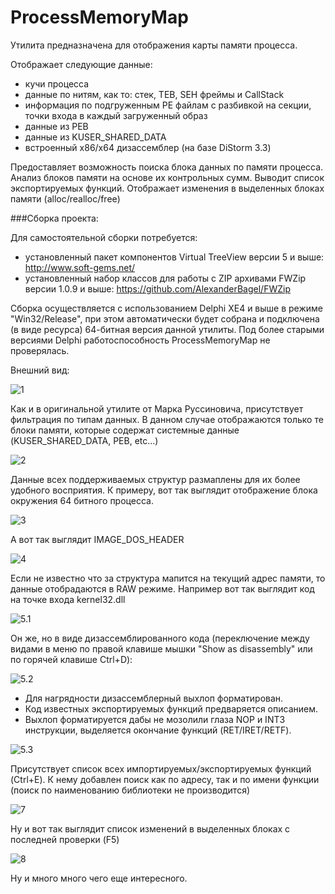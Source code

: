 ProcessMemoryMap
================

Утилита предназначена для отображения карты памяти процесса.

Отображает следующие данные:

* кучи процесса
* данные по нитям, как то: стек, TEB, SEH фреймы и CallStack
* информация по подгруженным PE файлам с разбивкой на секции, точки входа в каждый загруженный образ
* данные из PEB
* данные из KUSER_SHARED_DATA
* встроенный x86/x64 дизассемблер (на базе DiStorm 3.3)

Предоставляет возможность поиска блока данных по памяти процесса.
Анализ блоков памяти на основе их контрольных сумм.
Выводит список экспортируемых функций.
Отображает изменения в выделенных блоках памяти (alloc/realloc/free)

###Сборка проекта:

Для самостоятельной сборки потребуется:

* установленный пакет компонентов Virtual TreeView версии 5 и выше: http://www.soft-gems.net/ 
* установленный набор классов для работы с ZIP архивами FWZip версии 1.0.9 и выше: https://github.com/AlexanderBagel/FWZip

Сборка осуществляется с использованием Delphi XE4 и выше в режиме "Win32/Release", при этом автоматически будет собрана и подключена (в виде ресурса) 64-битная версия данной утилиты.
Под более старыми версиями Delphi работоспособность ProcessMemoryMap не проверялась.

Внешний вид:

![1](https://github.com/AlexanderBagel/ProcessMemoryMap/blob/master/img/1.png?raw=true "Внешний вид")

Как и в оригинальной утилите от Марка Руссиновича, присутствует фильтрация по типам данных.
В данном случае отображаются только те блоки памяти, которые содержат системные данные (KUSER_SHARED_DATA, PEB, etc...)

![2](https://github.com/AlexanderBagel/ProcessMemoryMap/blob/master/img/2.png?raw=true "Фильтрация")

Данные всех поддерживаемых структур размаплены для их более удобного восприятия.
К примеру, вот так выглядит отображение блока окружения 64 битного процесса.

![3](https://github.com/AlexanderBagel/ProcessMemoryMap/blob/master/img/3.png?raw=true "PEB")

А вот так выглядит IMAGE_DOS_HEADER

![4](https://github.com/AlexanderBagel/ProcessMemoryMap/blob/master/img/4.png?raw=true "IMAGE_DOS_HEADER")

Если не известно что за структура мапится на текущий адрес памяти, то данные отобрадаются в RAW режиме.
Например вот так выглядит код на точке входа kernel32.dll

![5.1](https://github.com/AlexanderBagel/ProcessMemoryMap/blob/master/img/5.png?raw=true "Entry Point RAW")

Он же, но в виде дизассемблированного кода (переключение между видами в меню по правой клавише мышки "Show as disassembly" или по горячей клавише Ctrl+D):

![5.2](https://github.com/AlexanderBagel/ProcessMemoryMap/blob/master/img/6.png?raw=true "Entry Point Disassembled")

* Для нагрядности дизассемблерный выхлоп форматирован.
* Код известных экспортируемых функций предваряется описанием. 
* Выхлоп форматируется дабы не мозолили глаза NOP и INT3 инструкции, выделяется окончание функций (RET/IRET/RETF).

![5.3](https://github.com/AlexanderBagel/ProcessMemoryMap/blob/master/img/9.png?raw=true "NTDLL Export")

Присутствует список всех импортируемых/экспортируемых функций (Ctrl+E).
К нему добавлен поиск как по адресу, так и по имени функции (поиск по наименованию библиотеки не производится)

![7](https://github.com/AlexanderBagel/ProcessMemoryMap/blob/master/img/7.png?raw=true "Export list")

Ну и вот так выглядит список изменений в выделенных блоках с последней проверки (F5)

![8](https://github.com/AlexanderBagel/ProcessMemoryMap/blob/master/img/8.png?raw=true "Compare result")

Ну и много много чего еще интересного.
